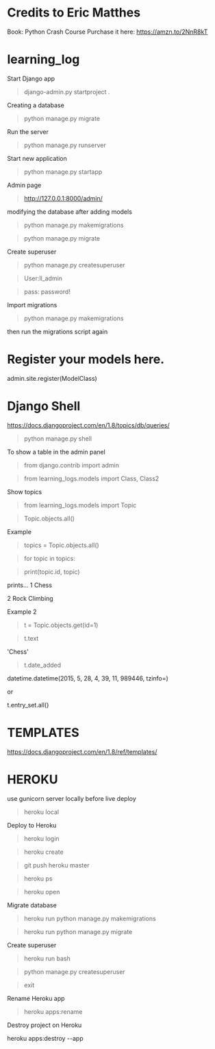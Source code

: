 # Credits to Eric Matthes

Book: Python Crash Course
Purchase it here: https://amzn.to/2NnR8kT

# learning_log

Start Django app

> django-admin.py startproject <projectName> .

Creating a database

> python manage.py migrate

Run the server

> python manage.py runserver <port>

Start new application

> python manage.py startapp <appname>

Admin page

> http://127.0.0.1:8000/admin/

modifying the database after adding models

> python manage.py makemigrations <appName>

> python manage.py migrate

Create superuser

> python manage.py createsuperuser

> User:ll_admin

> pass: password!

Import migrations

> python manage.py makemigrations <appName>

then run the migrations script again

# Register your models here.

admin.site.register(ModelClass)

# Django Shell

https://docs.djangoproject.com/en/1.8/topics/db/queries/

> python manage.py shell

To show a table in the admin panel

> from django.contrib import admin

> from learning_logs.models import Class, Class2

Show topics

> from learning_logs.models import Topic

> Topic.objects.all()

Example

> topics = Topic.objects.all()

> for topic in topics:

>   print(topic.id, topic)

prints...
1 Chess

2 Rock Climbing

Example 2

> t = Topic.objects.get(id=1)

> t.text

'Chess'

> t.date_added

datetime.datetime(2015, 5, 28, 4, 39, 11, 989446, tzinfo=<UTC>)

or

t.entry_set.all()

# TEMPLATES 

https://docs.djangoproject.com/en/1.8/ref/templates/


# HEROKU 

use gunicorn server locally before live deploy

> heroku local

Deploy to Heroku

> heroku login

> heroku create

> git push heroku master

> heroku ps

> heroku open

Migrate database

> heroku run python manage.py makemigrations

> heroku run python manage.py migrate

Create superuser

> heroku run bash

> python manage.py createsuperuser

> exit

Rename Heroku app

> heroku apps:rename <name>

Destroy project on Heroku

heroku apps:destroy --app <appname>